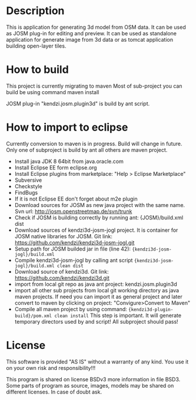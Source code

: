 # Description

This is application for generating 3d model from OSM data. It can be used as JOSM plug-in for editing and preview. It can be used as standalone application for generate image from 3d data or as tomcat application building open-layer tiles.

# How to build

This project is currently migrating to maven
Most of sub-project you can build be using command 
maven install

JOSM plug-in "kendzi.josm.plugin3d" is build by ant script.

# How to import to eclipse
Currently conversion to maven is in progress. Build will change in future. 
Only one of subproject is build by ant all others are maven project. 

* Install java JDK 8 64bit from java.oracle.com
* Install Eclipse EE form eclipse.org
* Install Eclipse plugins from marketplace: "Help > Eclipse Marketplace"
 * Subversive
 * Checkstyle
 * FindBugs
 * If it is not Eclipse EE don't forget about m2e plugin
* Download sources for JOSM as new java project with the same name. Svn url: 
http://josm.openstreetmap.de/svn/trunk
* Check if JOSM is building correctly by running ant:
{JOSM}/build.xml dist
* Download sources of kendzi3d-josm-jogl project. It is container for JOSM native libraries for JOSM. Git link:
https://github.com/kendzi/kendzi3d-josm-jogl.git
* Setup path for JOSM builded jar in file (line 42):
```{kendzi3d-josm-jogl}/build.xml```
* Compile kendzi3d-josm-jogl by calling ant script
```{kendzi3d-josm-jogl}/build.xml clean dist```
* Download source of kendzi3d. Git link: 
https://github.com/kendzi/kendzi3d.git
 * import from local git repo as java ant project: kendzi.josm.plugin3d
 * import all other sub projects from local git working directory as java maven projects. If need you can import it as general project and later convert to maven by clicking on project: "Convigure>Convert to Maven"
* Compile all maven project by using command:
``` {kendzi3d-plugin-build}/pom.xml clean install ```
This step is important. It will generate temporary directors used by and script! All subproject should pass!


# License

This software is provided "AS IS" without a warranty of any kind.  You use it on your own risk and responsibility!!!

This program is shared on license BSDv3 more information in file BSD3.
Some parts of program as source, images, models may be shared on different licenses. In case of doubt ask.
